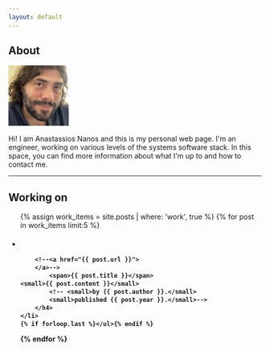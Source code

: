 ```yaml
---
layout: default
---
```


## About

<img class="profile-picture" src="gravatar.png">

Hi! I am Anastassios Nanos and this is my personal web page. I'm an engineer,
working on various levels of the systems software stack. In this space, you can
find more information about what I'm up to and how to contact me.

---


## Working on

<ul class="related-posts">

{% assign work_items = site.posts | where: 'work', true %}
{% for post in work_items limit:5 %}
    <li class="main-page-list">
        <h4>
	<div style="display: inline-block; width:80px">
            <span class="fa-stack fa-1x">
              <i class="fa fa-circle fa-stack-2x text-primary"></i>
              <i class="fa {{ post.icon }} fa-stack-1x fa-inverse"></i>
            </span>
	</div>

        <!--<a href="{{ post.url }}">
        </a>-->
            <span>{{ post.title }}</span>
	<small>{{ post.content }}</small>
            <!-- <small>by {{ post.author }}.</small>
            <small>published {{ post.year }}.</small>-->
        </h4>
    </li>
    {% if forloop.last %}</ul>{% endif %}
{% endfor %}


